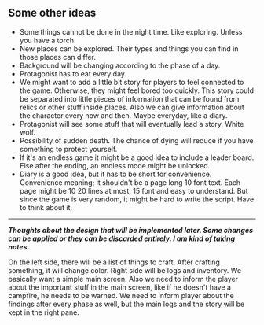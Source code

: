 ## Some other ideas

* Some things cannot be done in the night time. Like exploring. Unless you have a torch.
* New places can be explored. Their types and things you can find in those places can differ.
* Background will be changing according to the phase of a day.
* Protagonist has to eat every day.
* We might want to add a little bit story for players to feel connected to the game. Otherwise, they might feel bored too quickly. This story could be separated into little pieces of information that can be found from relics or other stuff inside places. Also we can give information about the character every now and then. Maybe everyday, like a diary.
* Protagonist will see some stuff that will eventually lead a story. White wolf.
* Possibility of sudden death. The chance of dying will reduce if you have something to protect yourself.
* If it's an endless game it might be a good idea to include a leader board. Else after the ending, an endless mode might be unlocked.
* Diary is a good idea, but it has to be short for convenience. Convenience meaning; it shouldn't be a page long 10 font text. Each page might be 10 20 lines at most, 15 font and easy to understand. But since the game is very random, it might be hard to write the script. Have to think about it.

---

**_Thoughts about the design that will be implemented later. Some changes can be applied or they can be discarded entirely. I am kind of taking notes._**

On the left side, there will be a list of things to craft. After crafting something, it will change color. Right side will be logs and inventory. We basically want a simple main screen. Also we need to inform the player about the important stuff in the main screen, like if he doesn't have a campfire, he needs to be warned. We need to inform player about the findings after every phase as well, but the main logs and the story will be kept in the right pane.
